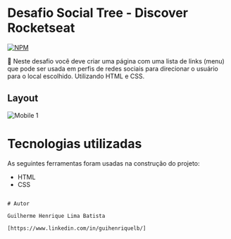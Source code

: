 # Desafio Social Tree - Discover Rocketseat

[![NPM](https://img.shields.io/npm/l/react)](https://github.com/guihenriquelb/social-tree-discover-rocketseat/blob/master/LICENSE) 

🚀 Neste desafio você deve criar uma página com uma lista de links (menu) que pode ser usada em perfis de redes sociais para direcionar o usuário para o local escolhido. Utilizando HTML e CSS.

## Layout 
![Mobile 1](https://i.imgur.com/W7Yq7ZP.png)

# Tecnologias utilizadas

As seguintes ferramentas foram usadas na construção do projeto:

- HTML
- CSS

```

# Autor

Guilherme Henrique Lima Batista

[https://www.linkedin.com/in/guihenriquelb/]

